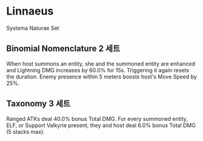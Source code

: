 # Linnaeus

Systema Naturae Set

## Binomial Nomenclature 2 세트

When host summons an entity, she and the summoned entity are enhanced and Lightning DMG increases by 60.0% for 15s. Triggering it again resets the duration. Enemy presence within 5 meters boosts host's Move Speed by 25%.

## Taxonomy 3 세트

Ranged ATKs deal 40.0% bonus Total DMG. For every summoned entity, ELF, or Support Valkyrie present, they and host deal 6.0% bonus Total DMG (5 stacks max).
